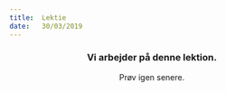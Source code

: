 ```yaml
---
title:  Lektie
date:   30/03/2019
---
```


### <center>Vi arbejder på denne lektion.</center>
<center>Prøv igen senere.</center>